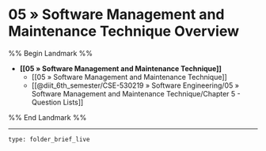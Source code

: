 # 05 » Software Management and Maintenance Technique Overview
%% Begin Landmark %%
- **[[05 » Software Management and Maintenance Technique]]**
	- [[05 » Software Management and Maintenance Technique]]
	- [[@diit_6th_semester/CSE-530219 » Software Engineering/05 » Software Management and Maintenance Technique/Chapter 5 - Question Lists]]

%% End Landmark %%

---
 
```ccard
type: folder_brief_live
```
 
